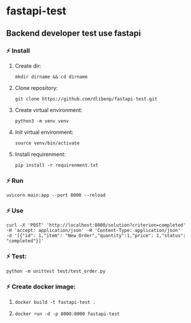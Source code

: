 # fastapi-test
## Backend developer test use fastapi

### ⚡ Install
1. Create dir:
   ```shell
   mkdir dirname && cd dirname
   ```
3. Clone repository:
   ```shell
   git clone https://github.com/dlibenp/fastapi-test.git
   ```
4. Create virtual environment:
   ```shell
   python3 -m venv venv
   ```
6. Init virtual environment:
   ```shell
   source venv/bin/activate
   ```
8. Install requirenment:
   ```shell
   pip install -r requirenment.txt
   ```

### ⚡ Run
```shell
uvicorn main:app --port 8000 --reload
```

### ⚡ Use
```shell
curl -X 'POST' 'http://localhost:8000/solution?criterion=completed'
-H 'accept: application/json' -H 'Content-Type: application/json'
-d '[{"id": 1,"item": "New Order","quantity":1,"price": 1,"status": "completed"}]'
```

### ⚡ Test:
```shell
python -m unittest test/test_order.py
```

### ⚡ Create docker image:
1. ```shell
   docker build -t fastapi-test .
   ```
2. ```shell
   docker run -d -p 8000:8000 fastapi-test
   ```
